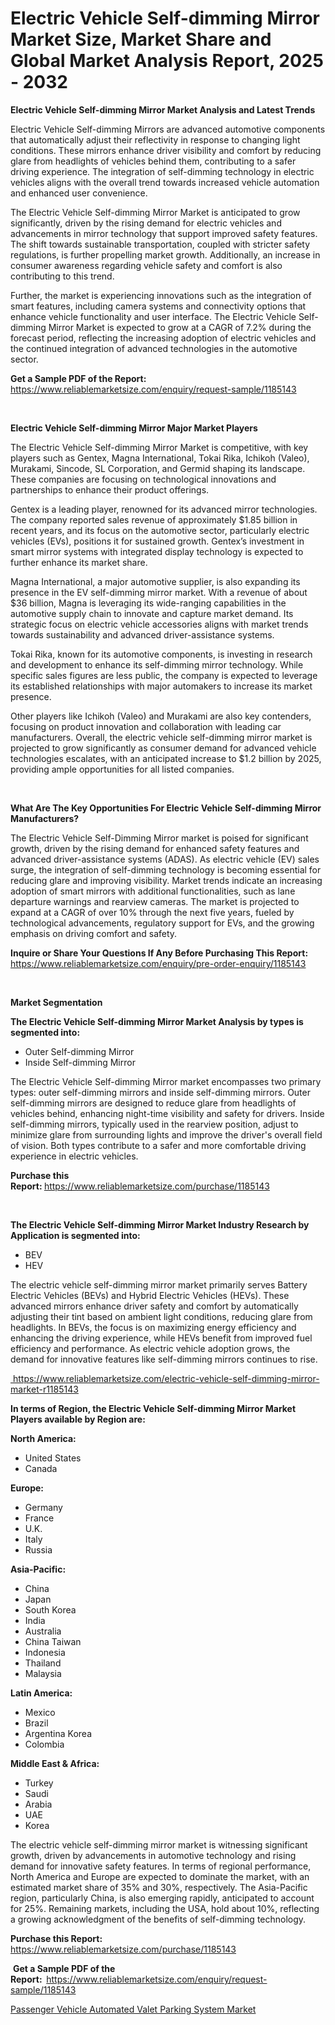 <p><h1>Electric Vehicle Self-dimming Mirror Market Size, Market Share and Global Market Analysis Report, 2025 - 2032</h1></p><p><strong>Electric Vehicle Self-dimming Mirror Market Analysis and Latest Trends</strong></p>
<p><p>Electric Vehicle Self-dimming Mirrors are advanced automotive components that automatically adjust their reflectivity in response to changing light conditions. These mirrors enhance driver visibility and comfort by reducing glare from headlights of vehicles behind them, contributing to a safer driving experience. The integration of self-dimming technology in electric vehicles aligns with the overall trend towards increased vehicle automation and enhanced user convenience.</p><p>The Electric Vehicle Self-dimming Mirror Market is anticipated to grow significantly, driven by the rising demand for electric vehicles and advancements in mirror technology that support improved safety features. The shift towards sustainable transportation, coupled with stricter safety regulations, is further propelling market growth. Additionally, an increase in consumer awareness regarding vehicle safety and comfort is also contributing to this trend.</p><p>Further, the market is experiencing innovations such as the integration of smart features, including camera systems and connectivity options that enhance vehicle functionality and user interface. The Electric Vehicle Self-dimming Mirror Market is expected to grow at a CAGR of 7.2% during the forecast period, reflecting the increasing adoption of electric vehicles and the continued integration of advanced technologies in the automotive sector.</p></p>
<p><strong>Get a Sample PDF of the Report:&nbsp;</strong> <a href="https://www.reliablemarketsize.com/enquiry/request-sample/1185143?utm_campaign=1991&utm_medium=2&utm_source=Github&utm_content=ia&utm_term=11012025&utm_id=electric-vehicle-self-dimming-mirror">https://www.reliablemarketsize.com/enquiry/request-sample/1185143</a></p>
<p>&nbsp;</p>
<p><strong>Electric Vehicle Self-dimming Mirror Major Market Players</strong></p>
<p><p>The Electric Vehicle Self-dimming Mirror Market is competitive, with key players such as Gentex, Magna International, Tokai Rika, Ichikoh (Valeo), Murakami, Sincode, SL Corporation, and Germid shaping its landscape. These companies are focusing on technological innovations and partnerships to enhance their product offerings.</p><p>Gentex is a leading player, renowned for its advanced mirror technologies. The company reported sales revenue of approximately $1.85 billion in recent years, and its focus on the automotive sector, particularly electric vehicles (EVs), positions it for sustained growth. Gentex’s investment in smart mirror systems with integrated display technology is expected to further enhance its market share.</p><p>Magna International, a major automotive supplier, is also expanding its presence in the EV self-dimming mirror market. With a revenue of about $36 billion, Magna is leveraging its wide-ranging capabilities in the automotive supply chain to innovate and capture market demand. Its strategic focus on electric vehicle accessories aligns with market trends towards sustainability and advanced driver-assistance systems.</p><p>Tokai Rika, known for its automotive components, is investing in research and development to enhance its self-dimming mirror technology. While specific sales figures are less public, the company is expected to leverage its established relationships with major automakers to increase its market presence.</p><p>Other players like Ichikoh (Valeo) and Murakami are also key contenders, focusing on product innovation and collaboration with leading car manufacturers. Overall, the electric vehicle self-dimming mirror market is projected to grow significantly as consumer demand for advanced vehicle technologies escalates, with an anticipated increase to $1.2 billion by 2025, providing ample opportunities for all listed companies.</p></p>
<p>&nbsp;</p>
<p><strong>What Are The Key Opportunities For Electric Vehicle Self-dimming Mirror Manufacturers?</strong></p>
<p><p>The Electric Vehicle Self-Dimming Mirror market is poised for significant growth, driven by the rising demand for enhanced safety features and advanced driver-assistance systems (ADAS). As electric vehicle (EV) sales surge, the integration of self-dimming technology is becoming essential for reducing glare and improving visibility. Market trends indicate an increasing adoption of smart mirrors with additional functionalities, such as lane departure warnings and rearview cameras. The market is projected to expand at a CAGR of over 10% through the next five years, fueled by technological advancements, regulatory support for EVs, and the growing emphasis on driving comfort and safety.</p></p>
<p><strong>Inquire or Share Your Questions If Any Before Purchasing This Report:</strong> <a href="https://www.reliablemarketsize.com/enquiry/pre-order-enquiry/1185143?utm_campaign=1991&utm_medium=2&utm_source=Github&utm_content=ia&utm_term=11012025&utm_id=electric-vehicle-self-dimming-mirror">https://www.reliablemarketsize.com/enquiry/pre-order-enquiry/1185143</a></p>
<p>&nbsp;</p>
<p><strong>Market Segmentation</strong></p>
<p><strong>The Electric Vehicle Self-dimming Mirror Market Analysis by types is segmented into:</strong></p>
<p><ul><li>Outer Self-dimming Mirror</li><li>Inside Self-dimming Mirror</li></ul></p>
<p><p>The Electric Vehicle Self-dimming Mirror market encompasses two primary types: outer self-dimming mirrors and inside self-dimming mirrors. Outer self-dimming mirrors are designed to reduce glare from headlights of vehicles behind, enhancing night-time visibility and safety for drivers. Inside self-dimming mirrors, typically used in the rearview position, adjust to minimize glare from surrounding lights and improve the driver's overall field of vision. Both types contribute to a safer and more comfortable driving experience in electric vehicles.</p></p>
<p><strong>Purchase this Report:&nbsp;</strong><a href="https://www.reliablemarketsize.com/purchase/1185143?utm_campaign=1991&utm_medium=2&utm_source=Github&utm_content=ia&utm_term=11012025&utm_id=electric-vehicle-self-dimming-mirror">https://www.reliablemarketsize.com/purchase/1185143</a></p>
<p>&nbsp;</p>
<p><strong>The Electric Vehicle Self-dimming Mirror Market Industry Research by Application is segmented into:</strong></p>
<p><ul><li>BEV</li><li>HEV</li></ul></p>
<p><p>The electric vehicle self-dimming mirror market primarily serves Battery Electric Vehicles (BEVs) and Hybrid Electric Vehicles (HEVs). These advanced mirrors enhance driver safety and comfort by automatically adjusting their tint based on ambient light conditions, reducing glare from headlights. In BEVs, the focus is on maximizing energy efficiency and enhancing the driving experience, while HEVs benefit from improved fuel efficiency and performance. As electric vehicle adoption grows, the demand for innovative features like self-dimming mirrors continues to rise.</p></p>
<p><a href="https://www.reliablemarketsize.com/electric-vehicle-self-dimming-mirror-market-r1185143?utm_campaign=1991&utm_medium=2&utm_source=Github&utm_content=ia&utm_term=11012025&utm_id=electric-vehicle-self-dimming-mirror">&nbsp;https://www.reliablemarketsize.com/electric-vehicle-self-dimming-mirror-market-r1185143</a></p>
<p><strong>In terms of Region, the Electric Vehicle Self-dimming Mirror Market Players available by Region are:</strong></p>
<p>
    <p> <strong> North America: </strong>
        <ul>
            <li>United States</li>
            <li>Canada</li>
        </ul>
        </p> 
    <p> <strong> Europe: </strong>
        <ul>
            <li>Germany</li>
            <li>France</li>
            <li>U.K.</li>
            <li>Italy</li>
            <li>Russia</li>
        </ul>
        </p> 
    <p> <strong> Asia-Pacific: </strong>
        <ul>
            <li>China</li>
            <li>Japan</li>
            <li>South Korea</li>
            <li>India</li>
            <li>Australia</li>
            <li>China Taiwan</li>
            <li>Indonesia</li>
            <li>Thailand</li>
            <li>Malaysia</li>
        </ul>
        </p> 
    <p> <strong> Latin America: </strong>
        <ul>
            <li>Mexico</li>
            <li>Brazil</li>
            <li>Argentina Korea</li>
            <li>Colombia</li>
        </ul>
        </p> 
    <p> <strong> Middle East & Africa: </strong>
        <ul>
            <li>Turkey</li>
            <li>Saudi</li>
            <li>Arabia</li>
            <li>UAE</li>
            <li>Korea</li>
        </ul>
    </p>
    </p>
<p><p>The electric vehicle self-dimming mirror market is witnessing significant growth, driven by advancements in automotive technology and rising demand for innovative safety features. In terms of regional performance, North America and Europe are expected to dominate the market, with an estimated market share of 35% and 30%, respectively. The Asia-Pacific region, particularly China, is also emerging rapidly, anticipated to account for 25%. Remaining markets, including the USA, hold about 10%, reflecting a growing acknowledgment of the benefits of self-dimming technology.</p></p>
<p><strong>Purchase this Report: </strong><a href="https://www.reliablemarketsize.com/purchase/1185143?utm_campaign=1991&utm_medium=2&utm_source=Github&utm_content=ia&utm_term=11012025&utm_id=electric-vehicle-self-dimming-mirror">https://www.reliablemarketsize.com/purchase/1185143</a></p>
<p>&nbsp;<strong>Get a Sample PDF of the Report:&nbsp;&nbsp;</strong><a href="https://www.reliablemarketsize.com/enquiry/request-sample/1185143?utm_campaign=1991&utm_medium=2&utm_source=Github&utm_content=ia&utm_term=11012025&utm_id=electric-vehicle-self-dimming-mirror">https://www.reliablemarketsize.com/enquiry/request-sample/1185143</a></p>
<p><strong></strong></p>
<p><p><a href="https://github.com/YashRP12/Market-Research-Report-List-6/blob/main/passenger-vehicle-automated-valet-parking-system-market.md?utm_campaign=1991&utm_medium=2&utm_source=Github&utm_content=ia&utm_term=11012025&utm_id=electric-vehicle-self-dimming-mirror">Passenger Vehicle Automated Valet Parking System Market</a></p></p>